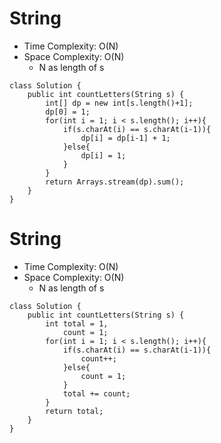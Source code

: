 # String
* Time Complexity: O(N)
* Space Complexity: O(N)
    * N as length of s
```
class Solution {
    public int countLetters(String s) {
        int[] dp = new int[s.length()+1];
        dp[0] = 1;
        for(int i = 1; i < s.length(); i++){
            if(s.charAt(i) == s.charAt(i-1)){
                dp[i] = dp[i-1] + 1;
            }else{
                dp[i] = 1;
            }
        }
        return Arrays.stream(dp).sum();
    }
}
```
# String
* Time Complexity: O(N)
* Space Complexity: O(N)
    * N as length of s
```
class Solution {
    public int countLetters(String s) {
        int total = 1,
            count = 1;
        for(int i = 1; i < s.length(); i++){
            if(s.charAt(i) == s.charAt(i-1)){
                count++;
            }else{
                count = 1;
            }
            total += count;
        }
        return total;
    }
}
```